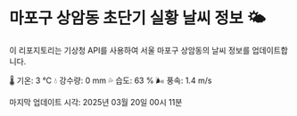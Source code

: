 
# 마포구 상암동 초단기 실황 날씨 정보 🌤️

이 리포지토리는 기상청 API를 사용하여 서울 마포구 상암동의 날씨 정보를 업데이트합니다. 

🌡️ 기온: 3 ℃
💧 강수량: 0 mm
💦 습도: 63 %
🌬️ 풍속: 1.4 m/s

마지막 업데이트 시각: 2025년 03월 20일 00시 11분    
